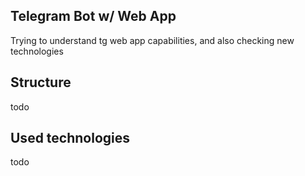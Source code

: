 ## Telegram Bot w/ Web App
Trying to understand tg web app capabilities, and also checking new technologies

## Structure
todo

## Used technologies
todo